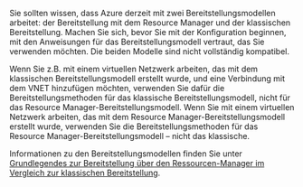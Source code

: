 Sie sollten wissen, dass Azure derzeit mit zwei Bereitstellungsmodellen arbeitet: der Bereitstellung mit dem Resource Manager und der klassischen Bereitstellung. Machen Sie sich, bevor Sie mit der Konfiguration beginnen, mit den Anweisungen für das Bereitstellungsmodell vertraut, das Sie verwenden möchten. Die beiden Modelle sind nicht vollständig kompatibel.

Wenn Sie z.B. mit einem virtuellen Netzwerk arbeiten, das mit dem klassischen Bereitstellungsmodell erstellt wurde, und eine Verbindung mit dem VNET hinzufügen möchten, verwenden Sie dafür die Bereitstellungsmethoden für das klassische Bereitstellungsmodell, nicht für das Resource Manager-Bereitstellungsmodell. Wenn Sie mit einem virtuellen Netzwerk arbeiten, das mit dem Resource Manager-Bereitstellungsmodell erstellt wurde, verwenden Sie die Bereitstellungsmethoden für das Resource Manager-Bereitstellungsmodell – nicht das klassische.

Informationen zu den Bereitstellungsmodellen finden Sie unter [Grundlegendes zur Bereitstellung über den Ressourcen-Manager im Vergleich zur klassischen Bereitstellung](../articles/resource-manager-deployment-model.md).



<!--HONumber=Nov16_HO2-->


